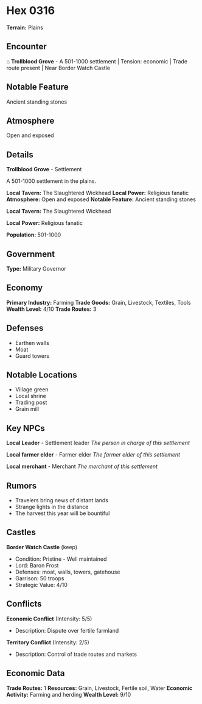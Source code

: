 # Hex 0316

**Terrain:** Plains

## Encounter
⌂ **Trollblood Grove** - A 501-1000 settlement | Tension: economic | Trade route present | Near Border Watch Castle

## Notable Feature
Ancient standing stones

## Atmosphere
Open and exposed

## Details
**Trollblood Grove** - Settlement

A 501-1000 settlement in the plains.

**Local Tavern:** The Slaughtered Wickhead
**Local Power:** Religious fanatic
**Atmosphere:** Open and exposed
**Notable Feature:** Ancient standing stones

**Local Tavern:** The Slaughtered Wickhead

**Local Power:** Religious fanatic

**Population:** 501-1000

## Government
**Type:** Military Governor

## Economy
**Primary Industry:** Farming
**Trade Goods:** Grain, Livestock, Textiles, Tools
**Wealth Level:** 4/10
**Trade Routes:** 3

## Defenses
- Earthen walls
- Moat
- Guard towers

## Notable Locations
- Village green
- Local shrine
- Trading post
- Grain mill

## Key NPCs
**Local Leader** - Settlement leader
*The person in charge of this settlement*

**Local farmer elder** - Farmer elder
*The farmer elder of this settlement*

**Local merchant** - Merchant
*The merchant of this settlement*

## Rumors
- Travelers bring news of distant lands
- Strange lights in the distance
- The harvest this year will be bountiful

## Castles
**Border Watch Castle** (keep)
- Condition: Pristine - Well maintained
- Lord: Baron Frost
- Defenses: moat, walls, towers, gatehouse
- Garrison: 50 troops
- Strategic Value: 4/10

## Conflicts
**Economic Conflict** (Intensity: 5/5)
- Description: Dispute over fertile farmland

**Territory Conflict** (Intensity: 2/5)
- Description: Control of trade routes and markets

## Economic Data
**Trade Routes:** 1
**Resources:** Grain, Livestock, Fertile soil, Water
**Economic Activity:** Farming and herding
**Wealth Level:** 9/10
